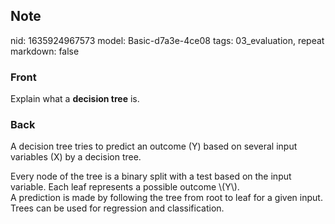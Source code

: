 ## Note
nid: 1635924967573
model: Basic-d7a3e-4ce08
tags: 03_evaluation, repeat
markdown: false

### Front
Explain what a <b>decision tree</b> is.

### Back
A decision tree tries to predict an outcome \(Y\) based on several input variables \(X\) by a decision tree.<div>
</div><div>Every node of the tree is a binary split with a test based on the input variable. Each leaf represents a possible outcome \(Y\). </div><div>
</div><div>A prediction is made by following the tree from root to leaf for a given input. Trees can be used for regression and classification.</div>
